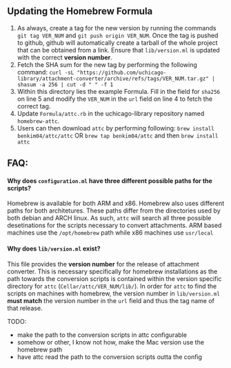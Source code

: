 ## Updating the Homebrew Formula
1. As always, create a tag for the new version by running the commands `git tag VER_NUM` and `git push origin VER_NUM`. Once the tag is pushed to github, github will automatically create a tarball of the whole project that can be obtained from a link. Ensure that `lib/version.ml` is updated with the correct **version number**.
2. Fetch the SHA sum for the new tag by performing the following command:
`curl -sL "https://github.com/uchicago-library/attachment-converter/archive/refs/tags/VER_NUM.tar.gz" | shasum -a 256 | cut -d " " -f 1`
3. Within this directory lies the example Formula. Fill in the field for `sha256` on line 5 and modify the `VER_NUM` in the `url` field on line 4 to fetch the correct tag.
4. Update `Formula/attc.rb` in the uchicago-library repository named `homebrew-attc`.
5. Users can then download `attc` by performing following:
`brew install benkim04/attc/attc`
OR
`brew tap benkim04/attc` and then `brew install attc`

## FAQ:
#### Why does `configuration.ml` have three different possible paths for the scripts?
Homebrew is available for both ARM and x86. Homebrew also uses different paths for both architetures. These paths differ from the directories used by both debian and ARCH linux. As such, `attc` will search all three possible desetinations for the scripts necessary to convert attachments.
ARM based machines use the `/opt/homebrew` path while x86 machines use `usr/local`

#### Why does `lib/version.ml` exist?
This file provides the **version number** for the release of attachment converter. This is necessary specifically for homebrew installations as the path towards the conversion scripts is contained within the version specific directory for `attc` (`Cellar/attc/VER_NUM/lib/`). In order for `attc` to find the scripts on machines with homebrew, the version number in `lib/version.ml` **must match** the version number in the `url` field and thus the tag name of that release.

TODO:
- make the path to the conversion scripts in attc configurable
- somehow or other, I know not how, make the Mac version use the homebrew path
- have attc read the path to the conversion scripts outta the config